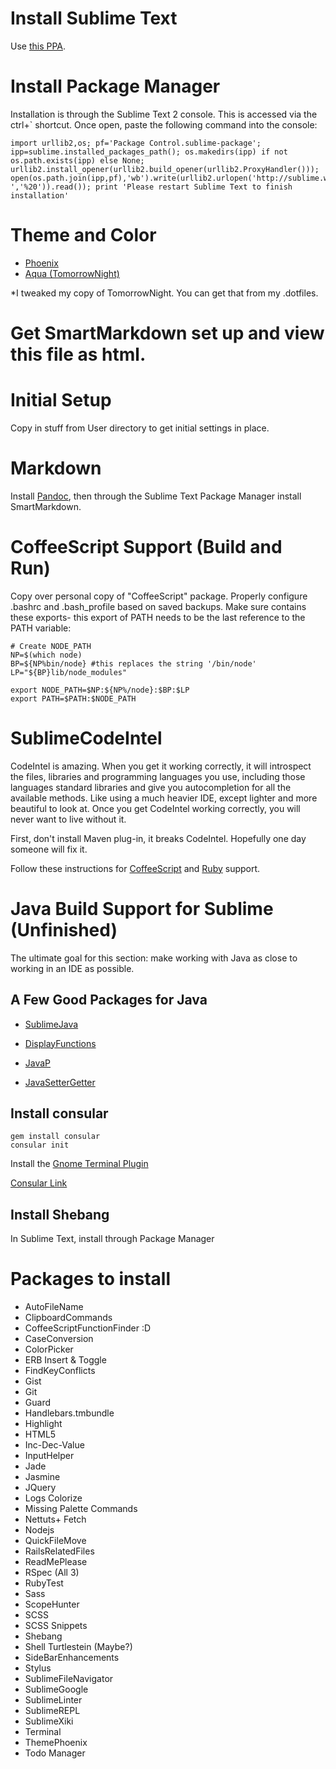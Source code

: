 # Install Sublime Text

Use [this PPA](http://www.ubuntuupdates.org/ppa/sublime).

# Install Package Manager

Installation is through the Sublime Text 2 console. This is accessed via the ctrl+` shortcut. Once open, paste the following command into the console:

	import urllib2,os; pf='Package Control.sublime-package'; ipp=sublime.installed_packages_path(); os.makedirs(ipp) if not os.path.exists(ipp) else None; urllib2.install_opener(urllib2.build_opener(urllib2.ProxyHandler())); open(os.path.join(ipp,pf),'wb').write(urllib2.urlopen('http://sublime.wbond.net/'+pf.replace(' ','%20')).read()); print 'Please restart Sublime Text to finish installation'

# Theme and Color

- [Phoenix](http://netatoo.github.com/phoenix-theme/)
- [Aqua (TomorrowNight)](https://github.com/cafarm/aqua-theme)

*I tweaked my copy of TomorrowNight. You can get that from my .dotfiles.

# Get SmartMarkdown set up and view this file as html.

# Initial Setup

Copy in stuff from User directory to get initial settings in place.

# Markdown

Install [Pandoc](http://johnmacfarlane.net/pandoc/), then through the Sublime Text Package Manager install SmartMarkdown.

# CoffeeScript Support (Build and Run)
Copy over personal copy of "CoffeeScript" package. Properly configure .bashrc and .bash_profile based on saved backups. Make sure contains these exports- this export of PATH needs to be the last reference to the PATH variable:

	# Create NODE_PATH
	NP=$(which node)
	BP=${NP%bin/node} #this replaces the string '/bin/node'
	LP="${BP}lib/node_modules"

	export NODE_PATH=$NP:${NP%/node}:$BP:$LP
	export PATH=$PATH:$NODE_PATH

# SublimeCodeIntel

CodeIntel is amazing. When you get it working correctly, it will introspect the files, libraries and programming languages you use, including those languages standard libraries and give you autocompletion for all the available methods. Like using a much heavier IDE, except lighter and more beautiful to look at. Once you get CodeIntel working correctly, you will never want to live without it.

First, don't install Maven plug-in, it breaks CodeIntel. Hopefully one day someone will fix it.

Follow these instructions for [CoffeeScript](https://github.com/Kronuz/SublimeCodeIntel/issues/61#issuecomment-10675457) and [Ruby](https://github.com/Kronuz/SublimeCodeIntel/issues/194#issuecomment-10682597) support.


# Java Build Support for Sublime (Unfinished)

The ultimate goal for this section: make working with Java as close to working in an IDE as possible.

## A Few Good Packages for Java

- [SublimeJava](https://github.com/quarnster/SublimeJava)

- [DisplayFunctions](https://github.com/BoundInCode/Display-Functions)

- [JavaP](https://github.com/axel22/sublime-javap)

- [JavaSetterGetter](https://github.com/enriquein/JavaSetterGetter)

## Install consular

	gem install consular
	consular init

Install the [Gnome Terminal Plugin](https://github.com/jc00ke/consular-gnome-terminal)

[Consular Link](https://github.com/achiu/consular)

## Install Shebang

In Sublime Text, install through Package Manager

# Packages to install

- AutoFileName
- ClipboardCommands
- CoffeeScriptFunctionFinder :D
- CaseConversion
- ColorPicker
- ERB Insert & Toggle
- FindKeyConflicts
- Gist
- Git
- Guard
- Handlebars.tmbundle
- Highlight
- HTML5
- Inc-Dec-Value
- InputHelper
- Jade
- Jasmine
- JQuery
- Logs Colorize
- Missing Palette Commands
- Nettuts+ Fetch
- Nodejs
- QuickFileMove
- RailsRelatedFiles
- ReadMePlease
- RSpec (All 3)
- RubyTest
- Sass
- ScopeHunter
- SCSS
- SCSS Snippets
- Shebang
- Shell Turtlestein (Maybe?)
- SideBarEnhancements
- Stylus
- SublimeFileNavigator
- SublimeGoogle
- SublimeLinter
- SublimeREPL
- SublimeXiki
- Terminal
- ThemePhoenix
- Todo Manager
